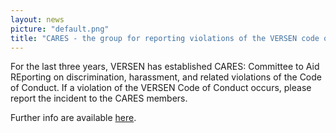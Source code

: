 ```yaml
---
layout: news
picture: "default.png"
title: "CARES - the group for reporting violations of the VERSEN code of conduct"
---
```


For the last three years, VERSEN has established CARES: Committee to Aid REporting on discrimination, harassment, and related violations of the Code of Conduct. 
If a violation of the VERSEN Code of Conduct occurs, please report the incident to the CARES members.

Further info are available [here](https://www.versen.nl/contents/works/cares).